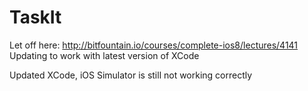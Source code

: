# TaskIt
Let off here:  http://bitfountain.io/courses/complete-ios8/lectures/4141
Updating to work with latest version of XCode

Updated XCode, iOS Simulator is still not working correctly
